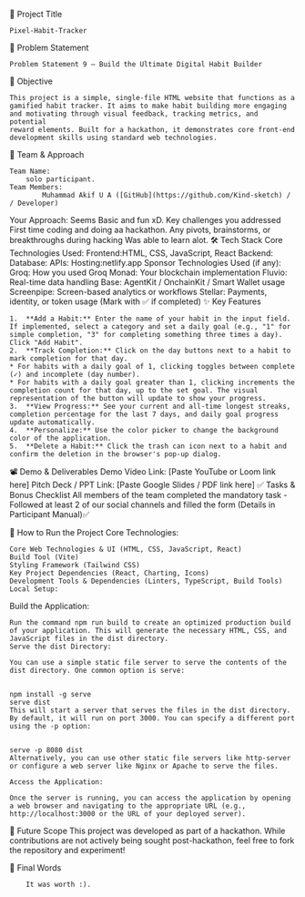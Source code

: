 🚀 Project Title

	Pixel-Habit-Tracker


📌 Problem Statement

	Problem Statement 9 – Build the Ultimate Digital Habit Builder

🎯 Objective

	This project is a simple, single-file HTML website that functions as a gamified habit tracker. It aims to make habit building more engaging and motivating through visual feedback, tracking metrics, and potential 
	reward elements. Built for a hackathon, it demonstrates core front-end development skills using standard web technologies.

🧠 Team & Approach

 	Team Name:
 		solo participant.
	Team Members:
			Muhammad Akif U A ([GitHub](https://github.com/Kind-sketch) /  / Developer)
Your Approach:
		Seems Basic and fun xD.
Key challenges you addressed
		First time coding and doing aa hackathon.
Any pivots, brainstorms, or breakthroughs during hacking
	Was able to learn alot.
🛠️ Tech Stack
	Core Technologies Used:
		Frontend:HTML, CSS, JavaScript, React
		Backend:
		Database:
		APIs:
		Hosting:netlify.app
Sponsor Technologies Used (if any):
	 Groq: How you used Groq
 	Monad: Your blockchain implementation
 	Fluvio: Real-time data handling
 	Base: AgentKit / OnchainKit / Smart Wallet usage
 	Screenpipe: Screen-based analytics or workflows
 	Stellar: Payments, identity, or token usage (Mark with ✅ if completed)
✨ Key Features

	1.  **Add a Habit:** Enter the name of your habit in the input field. If implemented, select a category and set a daily goal (e.g., "1" for simple completion, "3" for completing something three times a day). Click "Add Habit".
	2.  **Track Completion:** Click on the day buttons next to a habit to mark completion for that day.
    * For habits with a daily goal of 1, clicking toggles between complete (✓) and incomplete (day number).
    * For habits with a daily goal greater than 1, clicking increments the completion count for that day, up to the set goal. The visual representation of the button will update to show your progress.
	3.  **View Progress:** See your current and all-time longest streaks, completion percentage for the last 7 days, and daily goal progress update automatically.
	4.  **Personalize:** Use the color picker to change the background color of the application.
	5.  **Delete a Habit:** Click the trash can icon next to a habit and confirm the deletion in the browser's pop-up dialog.

📽️ Demo & Deliverables
	Demo Video Link: [Paste YouTube or Loom link here]
	Pitch Deck / PPT Link: [Paste Google Slides / PDF link here]
✅ Tasks & Bonus Checklist
	 All members of the team completed the mandatory task - Followed at least 2 of our social channels and filled the form (Details in Participant Manual)✅


🧪 How to Run the Project
	Core Technologies:

	Core Web Technologies & UI (HTML, CSS, JavaScript, React)
	Build Tool (Vite)
	Styling Framework (Tailwind CSS)
	Key Project Dependencies (React, Charting, Icons)
	Development Tools & Dependencies (Linters, TypeScript, Build Tools)
	Local Setup:

Build the Application:

	Run the command npm run build to create an optimized production build of your application. This will generate the necessary HTML, CSS, and JavaScript files in the dist directory.
	Serve the dist Directory:
	
	You can use a simple static file server to serve the contents of the dist directory. One common option is serve:
	
	
	npm install -g serve
	serve dist
	This will start a server that serves the files in the dist directory. By default, it will run on port 3000. You can specify a different port using the -p option:
	
	
	serve -p 8080 dist
	Alternatively, you can use other static file servers like http-server or configure a web server like Nginx or Apache to serve the files.
	
	Access the Application:
	
	Once the server is running, you can access the application by opening a web browser and navigating to the appropriate URL (e.g., http://localhost:3000 or the URL of your deployed server).
🧬 Future Scope
														This project was developed as part of a hackathon. While contributions are not actively being sought post-hackathon, feel free to fork the repository and experiment!


🏁 Final Words

		It was worth :).
